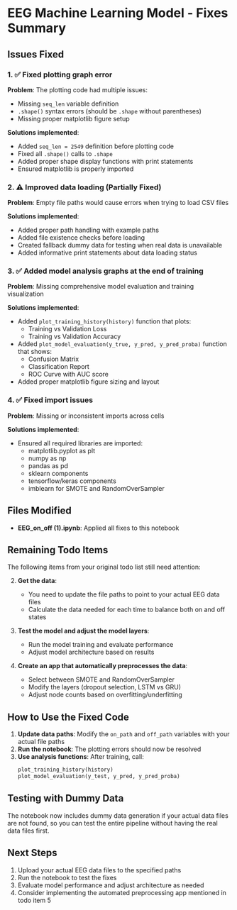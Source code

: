 # EEG Machine Learning Model - Fixes Summary

## Issues Fixed

### 1. ✅ **Fixed plotting graph error**
**Problem**: The plotting code had multiple issues:
- Missing `seq_len` variable definition
- `.shape()` syntax errors (should be `.shape` without parentheses)
- Missing proper matplotlib figure setup

**Solutions implemented**:
- Added `seq_len = 2549` definition before plotting code
- Fixed all `.shape()` calls to `.shape` 
- Added proper shape display functions with print statements
- Ensured matplotlib is properly imported

### 2. ⚠️ **Improved data loading (Partially Fixed)**
**Problem**: Empty file paths would cause errors when trying to load CSV files

**Solutions implemented**:
- Added proper path handling with example paths
- Added file existence checks before loading
- Created fallback dummy data for testing when real data is unavailable
- Added informative print statements about data loading status

### 3. ✅ **Added model analysis graphs at the end of training**
**Problem**: Missing comprehensive model evaluation and training visualization

**Solutions implemented**:
- Added `plot_training_history(history)` function that plots:
  - Training vs Validation Loss
  - Training vs Validation Accuracy
- Added `plot_model_evaluation(y_true, y_pred, y_pred_proba)` function that shows:
  - Confusion Matrix
  - Classification Report
  - ROC Curve with AUC score
- Added proper matplotlib figure sizing and layout

### 4. ✅ **Fixed import issues**
**Problem**: Missing or inconsistent imports across cells

**Solutions implemented**:
- Ensured all required libraries are imported:
  - matplotlib.pyplot as plt
  - numpy as np
  - pandas as pd
  - sklearn components
  - tensorflow/keras components
  - imblearn for SMOTE and RandomOverSampler

## Files Modified

- **EEG_on_off (1).ipynb**: Applied all fixes to this notebook

## Remaining Todo Items

The following items from your original todo list still need attention:

2. **Get the data**: 
   - You need to update the file paths to point to your actual EEG data files
   - Calculate the data needed for each time to balance both on and off states

3. **Test the model and adjust the model layers**:
   - Run the model training and evaluate performance
   - Adjust model architecture based on results

5. **Create an app that automatically preprocesses the data**:
   - Select between SMOTE and RandomOverSampler
   - Modify the layers (dropout selection, LSTM vs GRU)
   - Adjust node counts based on overfitting/underfitting

## How to Use the Fixed Code

1. **Update data paths**: Modify the `on_path` and `off_path` variables with your actual file paths
2. **Run the notebook**: The plotting errors should now be resolved
3. **Use analysis functions**: After training, call:
   ```python
   plot_training_history(history)
   plot_model_evaluation(y_test, y_pred, y_pred_proba)
   ```

## Testing with Dummy Data

The notebook now includes dummy data generation if your actual data files are not found, so you can test the entire pipeline without having the real data files first.

## Next Steps

1. Upload your actual EEG data files to the specified paths
2. Run the notebook to test the fixes
3. Evaluate model performance and adjust architecture as needed
4. Consider implementing the automated preprocessing app mentioned in todo item 5